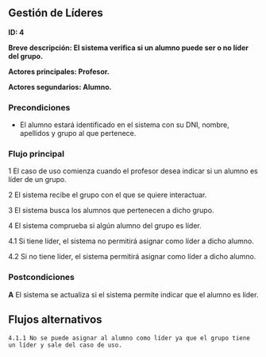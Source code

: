 ## Gestión de Líderes

**ID: 4**

**Breve descripción: El sistema verifica si un alumno puede ser o no líder del grupo.** 

**Actores principales: Profesor.**

**Actores segundarios: Alumno.**

### Precondiciones

* El alumno estará identificado en el sistema con su DNI, nombre, apellidos y grupo al que pertenece.

### Flujo principal

1 El caso de uso comienza cuando el profesor desea indicar si un alumno es líder de un grupo.

2 El sistema recibe el grupo con el que se quiere interactuar.

3 El sistema busca los alumnos que pertenecen a dicho grupo.

4 El sistema comprueba si algún alumno del grupo es líder.

4.1 Si tiene líder, el sistema no permitirá asignar como líder a dicho alumno.

4.2 Si no tiene líder, el sistema permitirá asignar como líder a dicho alumno.

### Postcondiciones

**A** El sistema se actualiza si el sistema permite indicar que el alumno es líder.

## Flujos alternativos

    4.1.1 No se puede asignar al alumno como líder ya que el grupo tiene un líder y sale del caso de uso.
